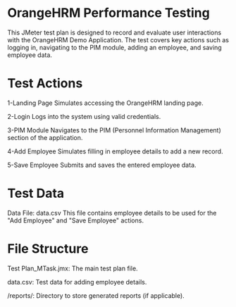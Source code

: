 # OrangeHRM Performance Testing 

This JMeter test plan is designed to record and evaluate user interactions with the OrangeHRM Demo Application. The test covers key actions such as logging in, navigating to the PIM module, adding an employee, and saving employee data.

# Test Actions
1-Landing Page
Simulates accessing the OrangeHRM landing page.

2-Login
Logs into the system using valid credentials.

3-PIM Module
Navigates to the PIM (Personnel Information Management) section of the application.

4-Add Employee
Simulates filling in employee details to add a new record.

5-Save Employee
Submits and saves the entered employee data.

# Test Data
Data File: data.csv
This file contains employee details to be used for the "Add Employee" and "Save Employee" actions. 

# File Structure
Test Plan_MTask.jmx: The main test plan file.

data.csv: Test data for adding employee details.

/reports/: Directory to store generated reports (if applicable).
